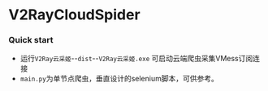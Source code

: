 # V2RayCloudSpider
### Quick start

- 运行`V2Ray云采姬`--`dist`--`V2Ray云采姬.exe` 可启动云端爬虫采集VMess订阅连接
- `main.py`为单节点爬虫，垂直设计的selenium脚本，可供参考。
